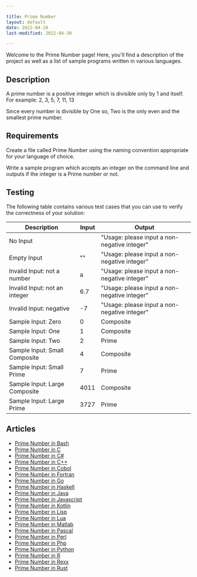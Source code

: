 ```yaml
---

title: Prime Number
layout: default
date: 2022-04-28
last-modified: 2022-04-30

---
```


Welcome to the Prime Number page! Here, you'll find a description of the project as well as a list of sample programs written in various languages.

## Description

A prime number is a positive integer which is divisible only by 1 and itself.
For example: 2, 3, 5, 7, 11, 13

Since every number is divisible by One so, Two is the only even and the
smallest prime number.


## Requirements

Create a file called Prime Number using the naming
convention appropriate for your language of choice.

Write a sample program which accepts an integer on the command line
and outputs if the integer is a Prime number or not.


## Testing

The following table contains various test cases that you can use to verify the 
correctness of your solution:

| Description | Input | Output |
|--------------|-------|--------|
| No Input | | "Usage: please input a non-negative integer" |
| Empty Input | "" | "Usage: please input a non-negative integer" |
| Invalid Input: not a number | a | "Usage: please input a non-negative integer" |
| Invalid Input: not an integer | 6.7 | "Usage: please input a non-negative integer" |
| Invalid Input: negative | -7  | "Usage: please input a non-negative integer" |
| Sample Input: Zero | 0 | Composite |
| Sample Input: One | 1 | Composite |
| Sample Input: Two | 2 | Prime |
| Sample Input: Small Composite | 4 | Composite |
| Sample Input: Small Prime | 7 | Prime |
| Sample Input: Large Composite | 4011 | Composite |
| Sample Input: Large Prime | 3727 | Prime |


## Articles

- [Prime Number in Bash](https://sampleprograms.io/projects/prime-number/bash)
- [Prime Number in C](https://sampleprograms.io/projects/prime-number/c)
- [Prime Number in C#](https://sampleprograms.io/projects/prime-number/c-sharp)
- [Prime Number in C++](https://sampleprograms.io/projects/prime-number/c-plus-plus)
- [Prime Number in Cobol](https://sampleprograms.io/projects/prime-number/cobol)
- [Prime Number in Fortran](https://sampleprograms.io/projects/prime-number/fortran)
- [Prime Number in Go](https://sampleprograms.io/projects/prime-number/go)
- [Prime Number in Haskell](https://sampleprograms.io/projects/prime-number/haskell)
- [Prime Number in Java](https://sampleprograms.io/projects/prime-number/java)
- [Prime Number in Javascript](https://sampleprograms.io/projects/prime-number/javascript)
- [Prime Number in Kotlin](https://sampleprograms.io/projects/prime-number/kotlin)
- [Prime Number in Lisp](https://sampleprograms.io/projects/prime-number/lisp)
- [Prime Number in Lua](https://sampleprograms.io/projects/prime-number/lua)
- [Prime Number in Matlab](https://sampleprograms.io/projects/prime-number/matlab)
- [Prime Number in Pascal](https://sampleprograms.io/projects/prime-number/pascal)
- [Prime Number in Perl](https://sampleprograms.io/projects/prime-number/perl)
- [Prime Number in Php](https://sampleprograms.io/projects/prime-number/php)
- [Prime Number in Python](https://sampleprograms.io/projects/prime-number/python)
- [Prime Number in R](https://sampleprograms.io/projects/prime-number/r)
- [Prime Number in Rexx](https://sampleprograms.io/projects/prime-number/rexx)
- [Prime Number in Rust](https://sampleprograms.io/projects/prime-number/rust)
